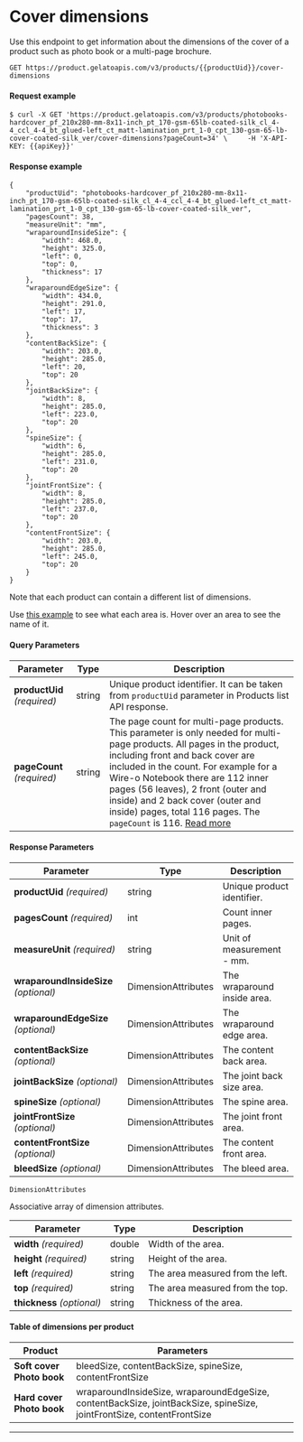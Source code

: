 # Cover dimensions

Use this endpoint to get information about the dimensions of the cover of a product such as photo book or a multi-page brochure.

`GET https://product.gelatoapis.com/v3/products/{{productUid}}/cover-dimensions`

#### Request example

`$ curl -X GET 'https://product.gelatoapis.com/v3/products/photobooks-hardcover_pf_210x280-mm-8x11-inch_pt_170-gsm-65lb-coated-silk_cl_4-4_ccl_4-4_bt_glued-left_ct_matt-lamination_prt_1-0_cpt_130-gsm-65-lb-cover-coated-silk_ver/cover-dimensions?pageCount=34' \     -H 'X-API-KEY: {{apiKey}}'`

#### Response example

```
{
    "productUid": "photobooks-hardcover_pf_210x280-mm-8x11-inch_pt_170-gsm-65lb-coated-silk_cl_4-4_ccl_4-4_bt_glued-left_ct_matt-lamination_prt_1-0_cpt_130-gsm-65-lb-cover-coated-silk_ver",
    "pagesCount": 38,
    "measureUnit": "mm",
    "wraparoundInsideSize": {
        "width": 468.0,
        "height": 325.0,
        "left": 0,
        "top": 0,
        "thickness": 17
    },
    "wraparoundEdgeSize": {
        "width": 434.0,
        "height": 291.0,
        "left": 17,
        "top": 17,
        "thickness": 3
    },
    "contentBackSize": {
        "width": 203.0,
        "height": 285.0,
        "left": 20,
        "top": 20
    },
    "jointBackSize": {
        "width": 8,
        "height": 285.0,
        "left": 223.0,
        "top": 20
    },
    "spineSize": {
        "width": 6,
        "height": 285.0,
        "left": 231.0,
        "top": 20
    },
    "jointFrontSize": {
        "width": 8,
        "height": 285.0,
        "left": 237.0,
        "top": 20
    },
    "contentFrontSize": {
        "width": 203.0,
        "height": 285.0,
        "left": 245.0,
        "top": 20
    }
}
```


Note that each product can contain a different list of dimensions.

Use [this example](https://dashboard.gelato.com/docs/images/cover-dimensions-preview.svg) to see what each area is. Hover over an area to see the name of it.


#### Query Parameters

| Parameter | Type | Description |
| --- | --- | --- |
| **productUid** _(required)_ | string | Unique product identifier. It can be taken from `productUid` parameter in Products list API response. |
| **pageCount** _(required)_ | string | The page count for multi-page products. This parameter is only needed for multi-page products. All pages in the product, including front and back cover are included in the count. For example for a Wire-o Notebook there are 112 inner pages (56 leaves), 2 front (outer and inside) and 2 back cover (outer and inside) pages, total 116 pages. The `pageCount` is 116. [Read more](https://apigelato.zendesk.com/hc/en-us/articles/360010280579-Multipage-formats) |

#### Response Parameters

| Parameter | Type | Description |
| --- | --- | --- |
| **productUid** _(required)_ | string | Unique product identifier. |
| **pagesCount** _(required)_ | int | Count inner pages. |
| **measureUnit** _(required)_ | string | Unit of measurement - mm. |
| **wraparoundInsideSize** _(optional)_ | DimensionAttributes | The wraparound inside area. |
| **wraparoundEdgeSize** _(optional)_ | DimensionAttributes | The wraparound edge area. |
| **contentBackSize** _(optional)_ | DimensionAttributes | The content back area. |
| **jointBackSize** _(optional)_ | DimensionAttributes | The joint back size area. |
| **spineSize** _(optional)_ | DimensionAttributes | The spine area. |
| **jointFrontSize** _(optional)_ | DimensionAttributes | The joint front area. |
| **contentFrontSize** _(optional)_ | DimensionAttributes | The content front area. |
| **bleedSize** _(optional)_ | DimensionAttributes | The bleed area. |

`DimensionAttributes`

Associative array of dimension attributes.

| Parameter | Type | Description |
| --- | --- | --- |
| **width** _(required)_ | double | Width of the area. |
| **height** _(required)_ | string | Height of the area. |
| **left** _(required)_ | string | The area measured from the left. |
| **top** _(required)_ | string | The area measured from the top. |
| **thickness** _(optional)_ | string | Thickness of the area. |

#### Table of dimensions per product

| Product | Parameters |
| --- | --- |
| **Soft cover Photo book** | bleedSize, contentBackSize, spineSize, contentFrontSize |
| **Hard cover Photo book** | wraparoundInsideSize, wraparoundEdgeSize, contentBackSize, jointBackSize, spineSize, jointFrontSize, contentFrontSize |

- - -
